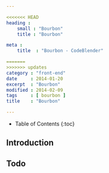 ```yaml
---

<<<<<<< HEAD
heading :
    small : "Bourbon"
    title : "Bourbon"

meta :
    title  : "Bourbon - CodeBlender"

=======
>>>>>>> updates
category : "front-end"
date     : 2014-01-20
excerpt  : "Bourbon"
modified : 2014-02-09
tags     : [ bourbon ]
title    : "Bourbon"

---
```


* Table of Contents
{:toc}

## Introduction

## Todo
